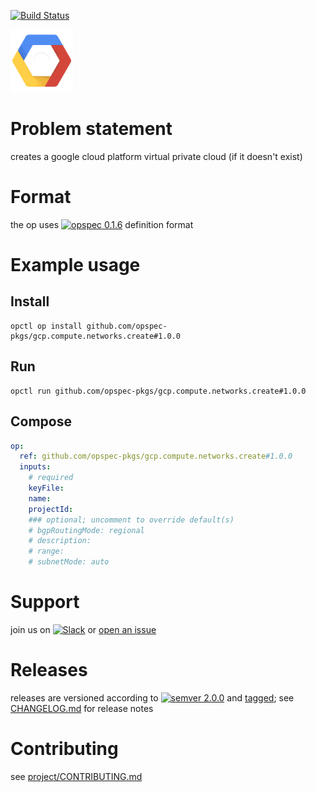 [![Build Status](https://travis-ci.org/opspec-pkgs/gcp.compute.networks.create.svg?branch=master)](https://travis-ci.org/opspec-pkgs/gcp.compute.networks.create)

<img src="icon.svg" alt="icon" height="100px">

# Problem statement

creates a google cloud platform virtual private cloud (if it doesn't exist)

# Format

the op uses [![opspec 0.1.6](https://img.shields.io/badge/opspec-0.1.6-brightgreen.svg?colorA=6b6b6b&colorB=fc16be)](https://opspec.io/0.1.6) definition format

# Example usage

## Install

```shell
opctl op install github.com/opspec-pkgs/gcp.compute.networks.create#1.0.0
```

## Run

```
opctl run github.com/opspec-pkgs/gcp.compute.networks.create#1.0.0
```

## Compose

```yaml
op:
  ref: github.com/opspec-pkgs/gcp.compute.networks.create#1.0.0
  inputs:
    # required
    keyFile:
    name:
    projectId:
    ### optional; uncomment to override default(s)
    # bgpRoutingMode: regional
    # description:  
    # range:  
    # subnetMode: auto
```

# Support

join us on
[![Slack](https://opctl-slackin.herokuapp.com/badge.svg)](https://opctl-slackin.herokuapp.com/)
or
[open an issue](https://github.com/opspec-pkgs/gcp.compute.networks.create/issues)

# Releases

releases are versioned according to
[![semver 2.0.0](https://img.shields.io/badge/semver-2.0.0-brightgreen.svg)](http://semver.org/spec/v2.0.0.html)
and [tagged](https://git-scm.com/book/en/v2/Git-Basics-Tagging); see
[CHANGELOG.md](CHANGELOG.md) for release notes

# Contributing

see
[project/CONTRIBUTING.md](https://github.com/opspec-pkgs/project/blob/master/CONTRIBUTING.md)
